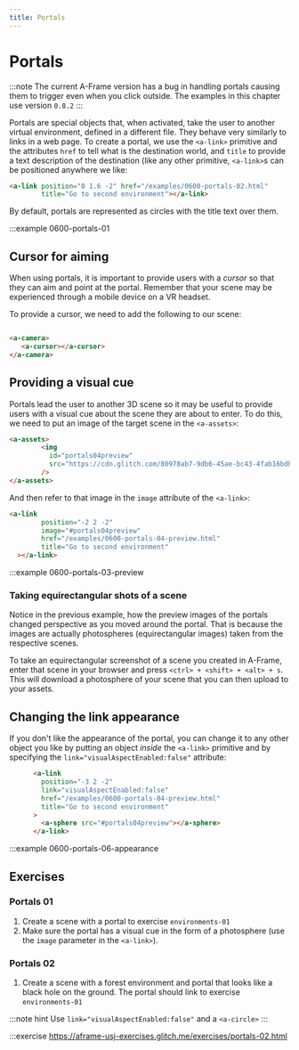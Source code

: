 ```yaml
---
title: Portals
---
```


# Portals

:::note
The current A-Frame version has a bug in handling portals causing them to trigger even when you click outside. The examples in this chapter use version `0.8.2`
:::

Portals are special objects that, when activated, take the user to another virtual environment, defined in a different file. They behave very similarly to links in a web page. To create a portal, we use the `<a-link>` primitive and the attributes `href` to tell what is the destination world, and `title` to provide a text description of the destination (like any other primitive, `<a-link>`s can be positioned anywhere we like:

```html
<a-link position="0 1.6 -2" href="/examples/0600-portals-02.html" 
        title="Go to second environment"></a-link>
```

By default, portals are represented as circles with the title text over them.

:::example 0600-portals-01

## Cursor for aiming
When using portals, it is important to provide users with a _cursor_ so that they can aim and point at the portal. Remember that your scene may be experienced through a mobile device on a VR headset.

To provide a cursor, we need to add the following to our scene:
```html

<a-camera>
   <a-cursor></a-cursor>
</a-camera>
```

## Providing a visual cue

Portals lead the user to another 3D scene so it may be useful to provide users with a visual cue about the scene they are about to enter. To do this, we need to put an image of the target scene in the `<a-assets>`:

```html
<a-assets>
        <img
          id="portals04preview"
          src="https://cdn.glitch.com/80978ab7-9db6-45ae-bc43-4fab16bdbb6e%2Fscreenshot-portals%20-%2004%20-%20preview-1589268108431.png?v=1589268161303"
        />
</a-assets>
```

And then refer to that image in the `image` attribute of the `<a-link>`:

```html
<a-link
        position="-2 2 -2"
        image="#portals04preview"
        href="/examples/0600-portals-04-preview.html"
        title="Go to second environment"
  ></a-link>
```

:::example 0600-portals-03-preview


### Taking equirectangular shots of a scene

Notice in the previous example, how the preview images of the portals changed perspective as you moved around the portal. That is because the images are actually photospheres (equirectangular images) taken from the respective scenes.

To take an equirectangular screenshot of a scene you created in A-Frame, enter that scene in your browser and press `<ctrl> + <shift> + <alt> + s`. This will download a photosphere of your scene that you can then upload to your assets.

## Changing the link appearance

If you don't like the appearance of the portal, you can change it to any other object you like by putting an object *inside* the `<a-link>` primitive and by specifying the `link="visualAspectEnabled:false"` attribute:

```html
      <a-link
        position="-3 2 -2"
        link="visualAspectEnabled:false"
        href="/examples/0600-portals-04-preview.html"
        title="Go to second environment"
      >
        <a-sphere src="#portals04preview"></a-sphere>
      </a-link>
```


:::example 0600-portals-06-appearance

## Exercises


### Portals 01

1. Create a scene with a portal to exercise `environments-01`
  1. Make sure the portal has a visual cue in the form of a photosphere (use the `image` parameter in the `<a-link>`).
  
### Portals 02
1. Create a scene with a forest environment and portal that looks like a black hole on the ground. The portal should link to exercise `environments-01`

:::note hint
Use `link="visualAspectEnabled:false"` and a `<a-circle>`
:::

:::exercise https://aframe-usj-exercises.glitch.me/exercises/portals-02.html
